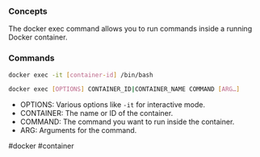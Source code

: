 ### Concepts

The docker exec command allows you to run commands inside a running Docker container.

### Commands

```bash
docker exec -it [container-id] /bin/bash

docker exec [OPTIONS] CONTAINER_ID|CONTAINER_NAME COMMAND [ARG…]
```

- OPTIONS: Various options like `-it` for interactive mode.
- CONTAINER: The name or ID of the container.
- COMMAND: The command you want to run inside the container.
- ARG: Arguments for the command.

#docker #container 